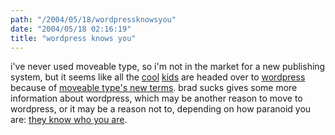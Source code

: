 ```yaml
---
path: "/2004/05/18/wordpressknowsyou" 
date: "2004/05/18 02:16:19" 
title: "wordpress knows you" 
---
```

<p>i've never used moveable type, so i'm not in the market for a new publishing system, but it seems like all the <a href="http://weblog.burningbird.net/archives/2004/05/13/for-those-about-to-move-to-wordpress-or-textpattern/">cool</a> <a href="http://diveintomark.org/archives/2004/05/14/freedom-0">kids</a> are headed over to <a href="http://www.wordpress.org/">wordpress</a> because of <a href="http://www.sixapart.com/log/2004/05/movable_type_30.shtml">moveable type's new terms</a>. brad sucks gives some more information about wordpress, which may be another reason to move to wordpress, or it may be a reason not to, depending on how paranoid you are: <a href="http://www.bradsucks.net/archives/000483.php">they know who you are</a>.</p>